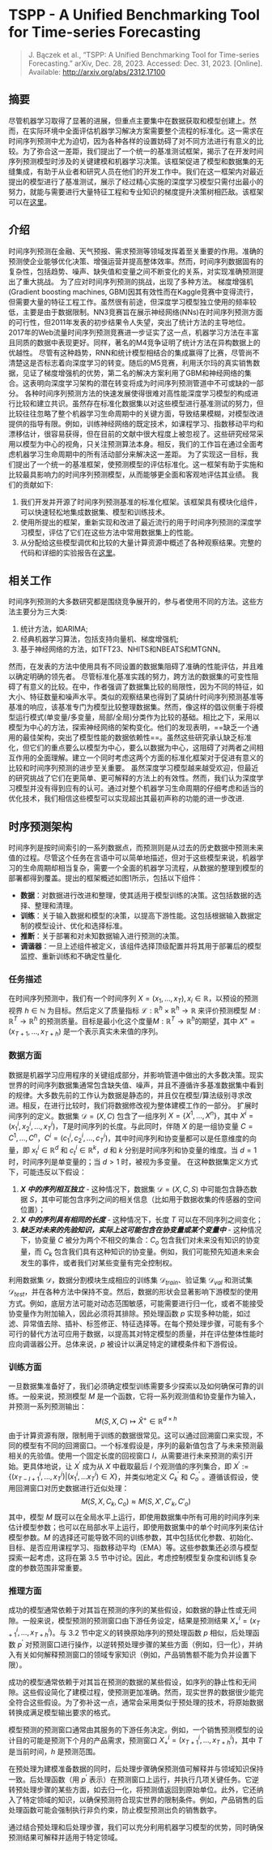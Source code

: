 <link rel="stylesheet" type="text/css" href="http://zlyd.iccnconn.com/markdowncss/stylelib/swot-aligncenter-default.css">

# TSPP - A Unified Benchmarking Tool for Time-series Forecasting

> J. Bączek et al., “TSPP: A Unified Benchmarking Tool for Time-series Forecasting.” arXiv, Dec. 28, 2023. Accessed: Dec. 31, 2023. [Online]. Available: <http://arxiv.org/abs/2312.17100>

## 摘要

尽管机器学习取得了显著的进展，但重点主要集中在数据获取和模型创建上。然而，在实际环境中全面评估机器学习解决方案需要整个流程的标准化。这一需求在时间序列预测中尤为迫切，因为各种各样的设置妨碍了对不同方法进行有意义的比较。为了弥合这一差距，我们提出了一个统一的基准测试框架，揭示了在开发时间序列预测模型时涉及的关键建模和机器学习决策。该框架促进了模型和数据集的无缝集成，有助于从业者和研究人员在他们的开发工作中。我们在这一框架内对最近提出的模型进行了基准测试，展示了经过精心实施的深度学习模型只需付出最小的努力，就能与需要进行大量特征工程和专业知识的梯度提升决策树相匹敌。该框架可以在[这里](https://github.com/NVIDIA/DeepLearningExamples/tree/master/Tools/PyTorch/TimeSeriesPredictionPlatform)。

## 介绍

时间序列预测在金融、天气预报、需求预测等领域发挥着至关重要的作用。准确的预测使企业能够优化决策、增强运营并提高整体效率。然而，时间序列数据固有的复杂性，包括趋势、噪声、缺失值和变量之间不断变化的关系，对实现准确预测提出了重大挑战。
为了应对时间序列预测的挑战，出现了多种方法。
梯度增强机(Gradient boosting machines, GBM)因其有效性而在Kaggle竞赛中变得流行，但需要大量的特征工程工作。虽然很有前途，但深度学习模型独立使用的频率较低，主要是由于数据限制。NN3竞赛旨在展示神经网络(NNs)在时间序列预测方面的可行性，但2011年发表的初步结果令人失望，突出了统计方法的主导地位。2017年的Web流量时间序列预测竞赛进一步证实了这一点，机器学习方法在丰富且同质的数据中表现更好。同样，著名的M4竞争证明了统计方法在异构数据上的优越性。
尽管有这种趋势，RNN和统计模型相结合的集成赢得了比赛，尽管尚不清楚这是否标志着向深度学习的转变。随后的M5竞赛，利用沃尔玛的真实销售数据，见证了梯度增强机的优势，第二名的解决方案利用了GBM和神经网络的集合。这表明向深度学习架构的潜在转变将成为时间序列预测管道中不可或缺的一部分。
各种时间序列预测方法的快速发展使得很难对高性能深度学习模型的构成进行比较和建立共识。虽然存在标准化数据集以对这些模型进行基准测试的努力，但比较往往忽略了整个机器学习生命周期中的关键方面，导致结果模糊，对模型改进提供的指导有限。例如，训练神经网络的既定技术，如课程学习、指数移动平均和漂移估计，很容易获得，但在目前的文献中很大程度上被忽视了。这些研究经常采用以模型为中心的视角，只关注预测算法本身。相反，我们的工作旨在通过全面考虑机器学习生命周期中的所有活动部分来解决这一差距。
为了实现这一目标，我们提出了一个统一的基准框架，使预测模型的评估标准化。这一框架有助于实施和比较最具影响力的时间序列预测模型，从而能够更全面和客观地评估其业绩。
我们的贡献如下:

1. 我们开发并开源了时间序列预测基准的标准化框架。该框架具有模块化组件，可以快速轻松地集成数据集、模型和训练技术。
2. 使用所提出的框架，重新实现和改进了最近流行的用于时间序列预测的深度学习模型，评估了它们在这些方法中常用数据集上的性能。
3. 从分配给这些模型调优和比较的大量计算资源中概述了各种观察结果。完整的代码和详细的实验报告在[这里](https://github.com/NVIDIA/DeepLearningExamples/tree/master/Tools/PyTorch/TimeSeriesPredictionPlatform)。

## 相关工作

时间序列预测的大多数研究都是围绕竞争展开的，参与者使用不同的方法。这些方法主要分为三大类:

1. 统计方法，如ARIMA;
1. 经典机器学习算法，包括支持向量机、梯度增强机;
2. 基于神经网络的方法，如TFT23、NHITS和NBEATS和MTGNN。

然而，在发表的方法中使用具有不同设置的数据集阻碍了准确的性能评估，并且难以确定明确的领先者。
尽管标准化基准实践的努力，跨方法的数据集的可变性阻碍了有意义的比较。在中，作者强调了数据集比较的局限性，因为不同的特征，如大小、特征数量和噪声水平。类似的观察结果也得到了莫纳什时间序列预测基准等基准的响应，该基准专门为模型比较整理数据集。然而，像这样的倡议侧重于将模型运行模式(单变量/多变量，局部/全局)分类作为比较的基础。相比之下，采用以模型为中心的方法，探索神经网络的架构变化。他们的发现表明，==缺乏一个通用的最佳架构，突出了模型性能的数据依赖性==。虽然这些研究承认缺乏标准化，但它们的重点要么以模型为中心，要么以数据为中心，这阻碍了对两者之间相互作用的全面理解。建立一个同时考虑这两个方面的标准化框架对于促进有意义的比较和时间序列预测的进步至关重要。
虽然深度学习模型越来越受欢迎，但最近的研究挑战了它们在更简单、更可解释的方法上的有效性。然而，我们认为深度学习模型并没有得到应有的认可。通过对整个机器学习生命周期的仔细考虑和适当的优化技术，我们相信这些模型可以实现超出其最初声称的功能的进一步改进.

## 时序预测架构

时间序列是按时间索引的一系列数据点，而预测则是从过去的历史数据中预测未来值的过程。尽管这个任务在言语中可以简单地描述，但对于这些模型来说，机器学习的生命周期却相当复杂，需要一个全面的机器学习流程，从数据的整理到模型的部署都得到覆盖。提出的框架概述如图1所示，包括以下组件：

- **数据**：对数据进行改进和整理，使其适用于模型训练的决策。这包括数据的选择、整理和清理。
- **训练**：关于输入数据和模型的决策，以提高下游性能。这包括根据输入数据定制的模型设计、优化和选择标准。
- **推断**：关于部署和对未知数据输入进行预测的决策。
- **调谐器**：一旦上述组件被定义，该组件选择顶级配置并将其用于部署后的模型监控、重新训练和不确定性量化.

### 任务描述

在时间序列预测中，我们有一个时间序列 $X=(x_{1},\ldots,x_{T}),x_{i}\in\mathbb{R}$，以预设的预测视界 $h\in\mathbb{N}$ 为目标。然后定义了质量指标 $\mathcal{L}:\mathbb{R}^h\times\mathbb{R}^h\to\mathbb{R}$ 来评价预测模型 $M:\mathbb{R}^T\to\mathbb{R}^h$ 的预测质量。目标是最小化这个度量$M:\mathbb{R}^T\to\mathbb{R}^h$的期望，其中 $X^{+}=(x_{T+1},\ldots,x_{T+h})$ 是一个表示真实未来值的序列。

### 数据方面

数据是机器学习应用程序的关键组成部分，并影响管道中做出的大多数决策。现实世界的时间序列数据集通常包含缺失值、噪声，并且不遵循许多基准数据集中看到的规律。大多数先前的工作认为数据是静态的，并且仅在模型/算法级别寻求改进。相反，在进行比较时，我们将数据修改视为整体建模工作的一部分。
扩展时间序列的定义。数据集 $\mathcal{D}=(X,C)$ 包含了一组序列 $X= \{X^1,\ldots,X^n\}$，其中 $X^i=(x_1^i,x_2^i,\ldots,x_T^i)$，$T$是时间序列的长度。与此同时，伴随 $X$ 的是一组协变量 $C = {C^1, \ldots , C^n}$，$C^i = (c^i_1, c^i_2, \ldots , c^i_T)$，其中时间序列和协变量都可以是任意维度的向量，即 $x_t^i\in \mathbb{R} ^d$  和 $c_t^i\in \mathbb{R} ^k$，$d$ 和 $k$ 分别是时间序列和协变量的维度。当 $d = 1$ 时，时间序列是单变量的；当 $d > 1$ 时，被视为多变量。
在这种数据集定义方式下，可能违反以下假设：

1. ***$X$ 中的序列相互独立*** - 这种情况下，数据集 $\mathcal{D}=(X,C,S)$ 中可能包含静态数据 $S$，其中可能包含序列之间的相关信息（比如用于数据收集的传感器的空间位置）；
2. ***$X$ 中的序列具有相同的长度*** - 这种情况下，长度 $T$ 可以在不同序列之间变化；
3. ***缺乏对未来的先验知识，实际上这可能包含在协变量或某个变量中*** - 这种情况下，协变量 $C$ 被分为两个不相交的集合：$C_o$ 包含我们对未来没有知识的协变量，而 $C_k$ 包含我们具有这种知识的协变量。例如，我们可能预先知道未来会发生的事件，或者我们对某些变量有完全控制权。

利用数据集 $\mathcal{D}$，数据分割模块生成相应的训练集 $\mathcal{D}_{train}$、验证集 $\mathcal{D}_{val}$ 和测试集 $\mathcal{D}_{test}$，并在各种方法中保持不变。然后，数据的形状会显著影响下游模型的使用方式。例如，底层方法可能对动态范围敏感，可能需要进行归一化，或者不能接受协变量作为附加输入，因此必须将其排除。预处理函数 $p$ 实现多种功能，如过滤、异常值去除、插补、标签修正、特征选择等。在每个预处理步骤，可能有多个可行的替代方法可应用于数据，以提高其对特定模型的质量，并在评估整体性能时应向调谐器公开。总体来说，$p$ 被设计以满足特定的建模条件和下游假设。

### 训练方面

一旦数据集准备好了，我们必须确定模型训练需要多少探索以及如何确保可靠的训练。一般来说，预测模型 $M$ 是一个函数，它将一系列观测值和协变量作为输入，并预测一系列预测输出：$$M(S,X,C)\mapsto\hat{X}^+\in\mathbb{R}^{d\times h}$$
由于计算资源有限，限制用于训练的数据很常见。这可以通过回溯窗口来实现，不同的模型有不同的回溯窗口。一个标准假设是，序列的最新值包含了与未来预测最相关的先验值。使用一个固定长度的回视窗口 $l$，从需要进行未来预测的索引开始。更具体地说，让 $X^{\prime}$ 成为从 $X$ 中截取最后 $l$ 个观测值的序列集合，即 $X^{\prime}:=\{(x_{T-l+1}^i,\ldots,x_T^i)|(x_1^i,\ldots x_T^i)\in X\}$，并类似地定义 $C_k^{\prime}$  和 $C_o^{\prime}$ 。遵循该假设，使用回溯窗口对历史数据进行近似处理：$$M(S,X,C_k,C_o)\approx M(S,X',C'_k,C'_o)$$ 其中，模型 $M$  既可以在全局水平上运行，即使用数据集中所有可用的时间序列来估计模型参数；也可以在局部水平上运行，即使用数据集中的单个时间序列来估计模型参数。$M$ 的选择还可能导致不同的训练参数，其中包括优化参数、初始化、目标、是否应用课程学习、指数移动平均（EMA）等。这些参数集还必须与模型探索一起考虑，这将在第 3.5 节中讨论。因此，考虑控制模型复杂度和训练复杂度的参数范围非常重要。

### 推理方面

成功的模型通常依赖于对其旨在预测的序列的某些假设，如数据的静止性或无间隙。一般来说，模型预测的预测窗口由下游任务设定，结果是预测结果 $X^i_{+} = (x^i_{T+1}, \ldots , x^i_{T+h})$。与 3.2 节中定义的转换原始序列的预处理函数 $p$ 相似，后处理函数 $p^{\prime}$  对预测窗口进行操作，以逆转预处理步骤的某些方面（例如，归一化），并纳入有关如何解释预测窗口的领域专家知识（例如，产品销售额不能为负并设置下限）。

成功的模型通常依赖于对其旨在预测的数据的某些假设，如序列的静止性和无间隙。这些假设简化了建模过程，使预测更加准确。然而，现实世界的数据很少能完全符合这些假设。为了弥补这一点，通常会采用类似于预处理的技术，将原始数据转换成满足模型输出要求的格式。

模型预测的预测窗口通常由其服务的下游任务决定。例如，一个销售预测模型的设计目的可能是预测下个月的产品需求，预测窗口 $X^i_{+} = (x^i_{T+1}, \ldots , x^i_{T+h})$，其中 $T$ 是当前时间，$h$ 是预测范围。

在预处理为建模准备数据的同时，后处理步骤确保预测值可解释并与领域知识保持一致。后处理函数（用 $p^{\prime}$ 表示）在预测窗口上运行，并执行几项关键任务。它逆转预处理步骤的某些方面，如去归一化，将预测值返回到原始单位。此外，它还纳入了特定领域的知识，以确保预测符合现实世界的限制条件。例如，产品销售的后处理函数可能会强制执行非负约束，防止模型预测出负的销售数字。

通过结合预处理和后处理步骤，我们可以充分利用机器学习模型的优势，同时确保预测结果可解释并适用于特定领域。
